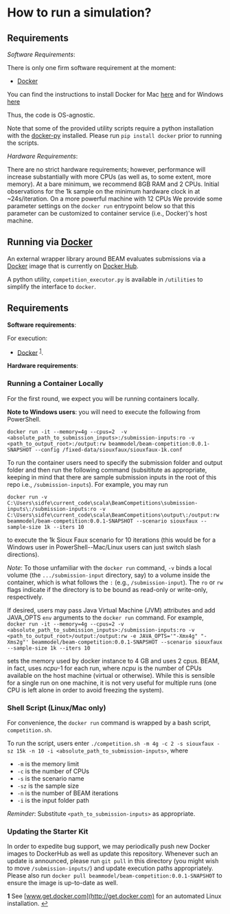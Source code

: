 # How to run a simulation?

## Requirements

*Software Requirements*:

There is only one firm software requirement at the moment:
- [Docker](https://www.docker.com)

You can find the instructions to install Docker for Mac [here](https://docs.docker.com/docker-for-mac/install/#install-and-run-docker-for-mac) and for Windows [here](https://docs.docker.com/docker-for-windows/install/)

Thus, the code is OS-agnostic.

Note that some of the provided utility scripts require a python installation with the [docker-py](https://docker-py.readthedocs.io/en/stable/) installed. Please run `pip install docker` prior to running the scripts.

*Hardware Requirements*:

There are no strict hardware requirements; however, performance will increase substantially with more CPUs (as well as, to some extent, more memory). At a bare minimum, we recommend 8GB RAM and 2 CPUs. Initial observations for the 1k sample on the minimum hardware clock in at ~24s/iteration. On a more powerful machine with 12 CPUs We provide some parameter settings on the `docker run` entrypoint below so that this parameter can be customized to container service (i.e., Docker)'s host machine.

## Running via [Docker](https://www.docker.com/)

An external wrapper library around BEAM evaluates submissions via a [Docker](https://www.docker.com/) image that is currently on [Docker Hub](https://hub.docker.com/). 

A python utility, `competition_executor.py` is available in `/utilities` to simplify the interface to `docker`. 

## Requirements

**Software requirements**:

For execution:
- [Docker](https://www.docker.com) <sup id="a1">[1](#f1)</sup>.

**Hardware requirements**:

### Running a Container Locally

For the first round, we expect you will be running containers locally.

**Note to Windows users**: you will need to execute the following from PowerShell.


`docker run -it --memory=4g --cpus=2  -v <absolute_path_to_submission_inputs>:/submission-inputs:ro -v <path_to_output_root>:/output:rw beammodel/beam-competition:0.0.1-SNAPSHOT --config /fixed-data/siouxfaux/siouxfaux-1k.conf`

To run the container users need to specify the submission folder and output folder and then run the following command (subsititute <x> as appropriate, keeping in mind that there are sample submission inputs in the root of this repo i.e., `/submission-inputs`). For example, you may run

`docker run -v C:\Users\sidfe\current_code\scala\BeamCompetitions\submission-inputs\:/submission-inputs:ro -v C:\Users\sidfe\current_code\scala\BeamCompetitions\output\:/output:rw beammodel/beam-competition:0.0.1-SNAPSHOT --scenario siouxfaux --sample-size 1k --iters 10`

to execute the 1k Sioux Faux scenario for 10 iterations (this would be for a Windows user in PowerShell--Mac/Linux users can just switch slash directions).

_Note_: To those unfamiliar with the `docker run` command, `-v` binds a local volume (the `.../submission-input` directory, say) to a volume inside the container, which is what follows the `:` (e.g., `/submission-input`). The `ro` or `rw` flags indicate if the directory is to be bound as read-only or write-only, respectively.

If desired, users may pass Java Virtual Machine (JVM) attributes and add JAVA_OPTS `env` arguments to the `docker run` command. For example,
`docker run -it --memory=4g --cpus=2 -v <absolute_path_to_submission_inputs>:/submission-inputs:ro -v <path_to_output_root>/output:/output:rw -e JAVA_OPTS='"-Xmx4g" "-Xms2g"' beammodel/beam-competition:0.0.1-SNAPSHOT --scenario siouxfaux --sample-size 1k --iters 10`

sets the memory used by docker instance to 4 GB and uses 2 cpus. BEAM, in fact, uses _ncpu_-1 for each run, where _ncpu_ is the number of CPUs available on the host machine (virtual or otherwise). While this is sensible for a single run on
one machine, it is not very useful for multiple runs (one CPU is left alone in order to avoid freezing the system).


### Shell Script (Linux/Mac only)

For convenience, the `docker run` command is wrapped by a bash script, `competition.sh`.

To run the script, users enter `./competition.sh -m 4g -c 2 -s siouxfaux -sz 15k -n 10 -i <absolute_path_to_submission-inputs>`, where

* `-m` is the memory limit
* `-c` is the number of CPUs
* `-s` is the scenario name
* `-sz` is the sample size
* `-n` is the number of BEAM iterations
* `-i` is the input folder path

_Reminder_: Substitute `<path_to_submission-inputs>` as appropriate.

### Updating the Starter Kit

In order to expedite bug support, we may periodically push new Docker images to DockerHub as well as update this 
repository. Whenever such an update is announced, please run `git pull` in this directory (you might wish to move `/submission-inputs/`) and update execution paths appropriately. Please also run `docker pull beammodel/beam-competition:0.0.1-SNAPSHOT` to ensure the image is up-to-date as well.

<!--TODO: Is docker pull really necessary?-->

<b id="f1">1</b> See [www.get.docker.com](http://get.docker.com) for an automated Linux installation. [↩](#a1)
